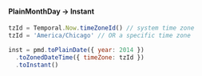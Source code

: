#### PlainMonthDay -> Instant

```js
tzId = Temporal.Now.timeZoneId() // system time zone
tzId = 'America/Chicago' // OR a specific time zone

inst = pmd.toPlainDate({ year: 2014 })
  .toZonedDateTime({ timeZone: tzId })
  .toInstant()
```

